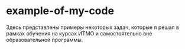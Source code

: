 # example-of-my-code
Здесь представлены примеры некоторых задач,  которые я решал в рамках обучения на курсах ИТМО и самостоятельно вне образовательной программы. 
